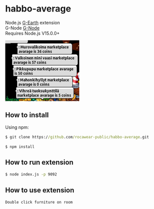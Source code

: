 # habbo-average
Node.js [G-Earth](https://github.com/sirjonasxx/G-Earth) extension<br>
G-Node [G-Node](https://github.com/WiredSpast/G-Node)<br>
Requires Node.js V15.0.0+

![Screenshot](screenshot.png)

## How to install
Using npm:
```cmd
$ git clone https://github.com/rocawear-public/habbo-average.git
```
```cmd
$ npm install
```

## How to run  extension
```cmd
$ node index.js -p 9092
```

## How to use  extension
```
Double click furniture on room
```